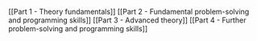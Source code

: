 [[Part 1 - Theory fundamentals]]
[[Part 2 - Fundamental problem-solving and programming skills]]
[[Part 3 - Advanced theory]]
[[Part 4 - Further problem-solving and programming skills]]